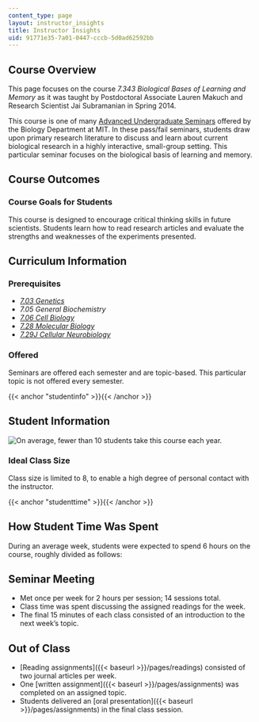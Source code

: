 ```yaml
---
content_type: page
layout: instructor_insights
title: Instructor Insights
uid: 91771e35-7a01-0447-cccb-5d0ad62592bb
---
```


Course Overview
---------------

This page focuses on the course _7.343 Biological Bases of Learning and Memory_ as it was taught by Postdoctoral Associate Lauren Makuch and Research Scientist Jai Subramanian in Spring 2014.

This course is one of many [Advanced Undergraduate Seminars](https://biology.mit.edu/undergraduate/course_listings/advanced_undergraduate_seminars) offered by the Biology Department at MIT. In these pass/fail seminars, students draw upon primary research literature to discuss and learn about current biological research in a highly interactive, small-group setting. This particular seminar focuses on the biological basis of learning and memory.

Course Outcomes
---------------

### Course Goals for Students

This course is designed to encourage critical thinking skills in future scientists. Students learn how to read research articles and evaluate the strengths and weaknesses of the experiments presented.

Curriculum Information
----------------------

### Prerequisites

*   [_7.03 Genetics_](/courses/7-03-genetics-fall-2004/)
*   _7.05 General Biochemistry_
*   [_7.06 Cell Biology_](/courses/7-06-cell-biology-spring-2007/)
*   [_7.28 Molecular Biology_](/courses/7-28-molecular-biology-spring-2005/)
*   [_7.29J Cellular Neurobiology_](/courses/7-29j-cellular-neurobiology-spring-2012/)

### Offered

Seminars are offered each semester and are topic-based. This particular topic is not offered every semester.

{{< anchor "studentinfo" >}}{{< /anchor >}}

Student Information
-------------------

![On average, fewer than 10 students take this course each year.](BASEURL_PLACEHOLDER/resources/7-343_stat-students)

### Ideal Class Size

Class size is limited to 8, to enable a high degree of personal contact with the instructor.

{{< anchor "studenttime" >}}{{< /anchor >}}

How Student Time Was Spent
--------------------------

During an average week, students were expected to spend 6 hours on the course, roughly divided as follows:

Seminar Meeting
---------------

*   Met once per week for 2 hours per session; 14 sessions total.
*   Class time was spent discussing the assigned readings for the week.
*   The final 15 minutes of each class consisted of an introduction to the next week’s topic.

Out of Class
------------

*   [Reading assignments]({{< baseurl >}}/pages/readings) consisted of two journal articles per week.
*   One [written assignment]({{< baseurl >}}/pages/assignments) was completed on an assigned topic.
*   Students delivered an [oral presentation]({{< baseurl >}}/pages/assignments) in the final class session.